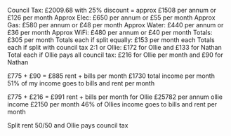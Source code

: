 Council Tax: £2009.68 with 25% discount = approx £1508 per annum or £126 per month
Approx Elec: £650 per annum or £55 per month
Approx Gas: £580 per annum or £48 per month
Approx Water: £440 per annum or £36 per month
Approx WiFi: £480 per annum or £40 per month 
Totals: £305 per month
Totals each if split equally: £153 per month each
Totals each if split with council tax 2:1 or Ollie: £172 for Ollie and £133 for Nathan
Total each if Ollie pays all council tax: £216 for Ollie per month and £90 for Nathan 

£775 + £90 = £885 rent + bills per month
£1730 total income per month
51% of my income goes to bills and rent per month

£775 + £216 = £991 rent + bills per month for Ollie
£25782 per annum ollie income
£2150 per month
46% of Ollies income goes to bills and rent per month

Split rent 50/50 and Ollie pays council tax